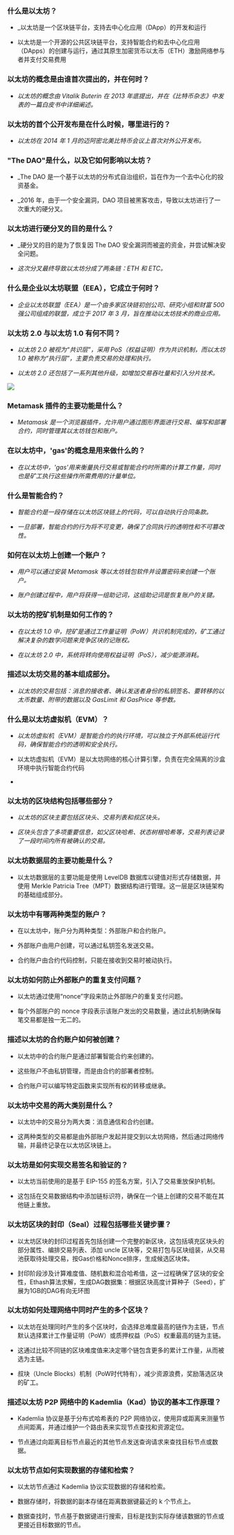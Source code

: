 ### 什么是以太坊？



* \_以太坊是一个区块链平台，支持去中心化应用（DApp）的开发和运行

* 以太坊是一个开源的公共区块链平台，支持智能合约和去中心化应用（DApps）的创建与运行，通过其原生加密货币以太币（ETH）激励网络参与者并支付交易费用

### 以太坊的概念是由谁首次提出的，并在何时？



* *以太坊的概念由 Vitalik Buterin 在 2013 年底提出，并在《比特币杂志》中发表的一篇白皮书中详细阐述。*

### 以太坊的首个公开发布是在什么时候，哪里进行的？



* *以太坊在 2014 年 1 月的迈阿密北美比特币会议上首次对外公开发布。*

### "The DAO"是什么，以及它如何影响以太坊？



* \_The DAO 是一个基于以太坊的分布式自治组织，旨在作为一个去中心化的投资基金。

* \_2016 年，由于一个安全漏洞，DAO 项目被黑客攻击，导致以太坊进行了一次重大的硬分叉。

### 以太坊进行硬分叉的目的是什么？



* \_硬分叉的目的是为了恢复因 The DAO 安全漏洞而被盗的资金，并尝试解决安全问题。

* *这次分叉最终导致以太坊分成了两条链：ETH 和 ETC。*

### 什么是企业以太坊联盟（EEA），它成立于何时？



* *企业以太坊联盟（EEA）是一个由多家区块链初创公司、研究小组和财富 500 强公司组成的联盟，成立于 2017 年 3 月，旨在推动以太坊技术的商业应用。*

### 以太坊 2.0 与以太坊 1.0 有何不同？



* *以太坊 2.0 被视为“共识层”，采用 PoS（权益证明）作为共识机制，而以太坊 1.0 被称为“执行层”，主要负责交易的处理和执行。*

* *以太坊 2.0 还包括了一系列其他升级，如增加交易吞吐量和引入分片技术。*

![](images/image.png)

### Metamask 插件的主要功能是什么？



* *Metamask 是一个浏览器插件，允许用户通过图形界面进行交易、编写和部署合约，同时管理其以太坊钱包和账户。*

### 在以太坊中，'gas'的概念是用来做什么的？



* *在以太坊中，'gas'用来衡量执行交易或智能合约时所需的计算工作量，同时也是矿工执行这些操作所需费用的计量单位。*

### 什么是智能合约？



* *智能合约是一段存储在以太坊区块链上的代码，可以自动执行合同条款。*

* *一旦部署，智能合约的行为将不可变更，确保了合同执行的透明性和不可篡改性。*

### 如何在以太坊上创建一个账户？



* *用户可以通过安装 Metamask 等以太坊钱包软件并设置密码来创建一个账户。*

* *账户创建过程中，用户将获得一组助记词，这组助记词是恢复账户的关键。*

### 以太坊的挖矿机制是如何工作的？



* *在以太坊 1.0 中，挖矿是通过工作量证明（PoW）共识机制完成的，矿工通过解决复杂的数学问题来竞争区块的记账权。*

* *在以太坊 2.0 中，系统将转向使用权益证明（PoS），减少能源消耗。*

### 描述以太坊交易的基本组成部分。



* *以太坊的交易包括：消息的接收者、确认发送者身份的私钥签名、要转移的以太币数量、附带的数据以及 GasLimit 和 GasPrice 等参数。*

### 什么是以太坊虚拟机（EVM）？



* *以太坊虚拟机（EVM）是智能合约的执行环境，可以独立于外部系统运行代码，确保智能合约的透明和安全执行。*

* 以太坊虚拟机（EVM）是以太坊网络的核心计算引擎，负责在完全隔离的沙盒环境中执行智能合约代码

*

### 以太坊的区块结构包括哪些部分？



* *以太坊的区块主要包括区块头、交易列表和叔区块头。*

* *区块头包含了多项重要信息，如父区块哈希、状态树根哈希等，交易列表记录了一段时间内所有被确认的交易。*

### 以太坊数据层的主要功能是什么？



* 以太坊数据层的主要功能是使用 LevelDB 数据库以键值对形式存储数据，并使用 Merkle Patricia Tree（MPT）数据结构进行管理。这一层是区块链架构的基础组成部分。

### 以太坊中有哪两种类型的账户？



* 在以太坊中，账户分为两种类型：外部账户和合约账户。

* 外部账户由用户创建，可以通过私钥签名发送交易。

* 合约账户由合约代码控制，只能在接收到交易时被动执行。

### 以太坊如何防止外部账户的重复支付问题？



* 以太坊通过使用“nonce”字段来防止外部账户的重复支付问题。

* 每个外部账户的 nonce 字段表示该账户发出的交易数量，通过此机制确保每笔交易都是独一无二的。

### 描述以太坊的合约账户如何被创建？



* 以太坊中的合约账户是通过部署智能合约来创建的。

* 这些账户不由私钥管理，而是由合约的部署者控制。

* 合约账户可以编写特定函数来实现所有权的转移或继承。

### 以太坊中交易的两大类别是什么？



* 以太坊中的交易分为两大类：消息通信和合约创建。

* 这两种类型的交易都是由外部账户发起并提交到以太坊网络，然后通过网络传输，并最终记录在以太坊区块链上。

### 以太坊是如何实现交易签名和验证的？



* 以太坊当前使用的是基于 EIP-155 的签名方案，引入了交易重放保护机制。

* 这包括在交易数据结构中添加链标识符，确保在一个链上创建的交易不能在其他链上重放。

### 以太坊区块的封印（Seal）过程包括哪些关键步骤？



* 以太坊区块的封印过程首先包括创建一个完整的新区块，这包括填充区块头的部分属性、编排交易列表、添加 uncle 区块等，交易打包与区块组装，从交易池获取待处理交易，按Gas价格和Nonce排序，生成候选区块体。

* 封印阶段涉及计算难度值、随机数和混合哈希值，这一过程确保了区块的安全性，Ethash算法求解，生成DAG数据集：根据区块高度计算种子（Seed），扩展为1GB的DAG有向无环图

### 以太坊如何处理网络中同时产生的多个区块？



* 以太坊在处理同时产生的多个区块时，会选择总难度最高的链作为主链，节点默认选择累计工作量证明（PoW）或质押权益（PoS）权重最高的链为主链。

* 这通过比较不同链的区块难度值来决定哪个链包含更多的累计工作量，从而被选为主链。

* 叔块（Uncle Blocks）机制（PoW时代特有），减少资源浪费，奖励落选区块的矿工。

### 描述以太坊 P2P 网络中的 Kademlia（Kad）协议的基本工作原理？



* Kademlia 协议是基于分布式哈希表的 P2P 网络协议，使用异或距离来测量节点间距离，并通过维护一个路由表来实现节点查找和资源定位。

* 节点通过向距离目标节点最近的其他节点发送查询请求来查找目标节点或数据。

### 以太坊节点如何实现数据的存储和检索？



* 以太坊节点通过 Kademlia 协议实现数据的存储和检索。

* 数据存储时，将数据的副本存储在距离数据键最近的 k 个节点上。

* 数据查找时，节点基于数据键进行搜索，目标是找到实际存储该数据的节点或更接近目标数据的节点。